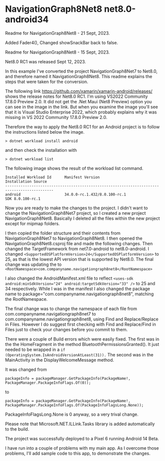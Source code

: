 ﻿# NavigationGraph8Net8 net8.0-android34

Readme for NavigationGraph8Net8 - 21 Sept, 2023.

Added Fader4(),
Changed showSnackBar back to false.

Readme for NavigationGraph8Net8 - 15 Sept, 2023.

Net8.0 RC1 was released Sept 12, 2023.

In this example I've converted the project NavigationGraph8Net7 to Net8.0, and therefore named it NavigationGraph8Net8. This readme explains the steps that were taken for the conversion.

The following link https://github.com/xamarin/xamarin-android/releases/ shows the release notes for Net8.0 RC1. I'm using VS2022 Community 17.8.0 Preview 2.0. It did not get the .Net Maui (Net8 Preview) option you can see in the image in the link. But when you examine the image you'll see that it is Visual Studio Enterprise 2022, which probably explains why it was missing in VS 2022 Community 17.8.0 Preview 2.0.

Therefore the way to apply the Net8.0 RC1 for an Android project is to follow the instructions listed below the image.
```
> dotnet workload install android
```
and then check the installation with 
```
> dotnet workload list
```
The following image shows the result of the workload list command.
```
Installed Workload Id      Manifest Version                            Installation Source
--------------------------------------------------------------------------------------------
android                    34.0.0-rc.1.432/8.0.100-rc.1                SDK 8.0.100-rc.1
```
Now you are ready to make the changes to the project. I didn't want to change the NavigationGraph8Net7 project, so I created a new project NavigationGraph8Net8. Basically I deleted all the files within the new project except for  mipmap folders.

I then copied the folder structure and their contents from NavigationGraph8Net7 to NavigationGraph8Net8. I then opened the NavigationGraph8Net8.csproj file and made the following changes. Then changed the TargetFramework from net7.0-android to net8.0-android. I changed ```<SupportedOSPlatformVersion>24</SupportedOSPlatformVersion>``` to 25, as that is the lowest API version that is supported by Net8.0. The final change was updating the to ```<RootNamespace>com.companyname.navigationgraph8net8</RootNamespace>``` 

I also changed the AndroidManifest.xml file to reflect ```<uses-sdk android:minSdkVersion="24" android:targetSdkVersion="33" />``` to 25 and 34 respectively. While I was in the manifest I also changed the package name to package="com.companyname.navigationgraph8net8", matching the RootNamespace.

The final change was to change the namespace of each file from com.companyname.navigationgraph8net7 to com.companyname.navigationgraph8net8, using Find and Replace/Replace in Files. However I do suggest first checking with Find and Replace/Find in Files just to check your changes before you commit to them.

There were a couple of Build errors which were easily fixed. The first was in the the HomeFragment in the method BluetoothPermissionsGranted(). It just needed to be wrapped in a ```if (OperatingSystem.IsAndroidVersionAtLeast(31)).``` The second was in the MainActivity in the DisplayWelcomeMessage method.

It was changed from
```
packageInfo = packageManager.GetPackageInfo(PackageName!, PackageManager.PackageInfoFlags.Of(0));
```
to
```
packageInfo = packageManager.GetPackageInfo(PackageName!, PackageManager.PackageInfoFlags.Of(PackageInfoFlagsLong.None));
```

PackageInfoFlagsLong.None is 0 anyway, so a very trival change.

Please note that Microsoft.NET.ILLink.Tasks library is added automatically to the build.

The project was successfully deployed to a Pixel 6 running Android 14 Beta.

I have run into a couple of problems with my main app. As I overcome those problems, I'll add sample code to this app, to demonstrate the changes.

